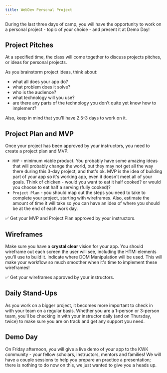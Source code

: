 ```yaml
---
title: WebDev Personal Project
---
```


During the last three days of camp, you will have the opportunity to work on a personal project - topic of your choice - and present it at Demo Day!

## Project Pitches

At a specified time, the class will come together to discuss projects pitches, or ideas for personal projects.

As you brainstorm project ideas, think about:
- what all does your app do?
- what problem does it solve?
- who is the audience?
- what technology will you use?
- are there any parts of the technology you don't quite yet know how to implement?

Also, keep in mind that you'll have 2.5-3 days to work on it.

## Project Plan and MVP

Once your project has been approved by your instructors, you need to create a project plan and MVP.

- `MVP` - minimum viable product. You probably have some amazing ideas that will probably change the world, but they may not get all the way there during this 3-day project, and that's ok. MVP is the idea of building part of your app so it's working app, even it doesn't meet all of your goals. Think of chicken - would you want to eat it half cooked? or would you choose to eat half a serving (fully cooked)?
- `Project Plan` - you should map out the steps you need to take to complete your project, starting with wireframes. Also, estimate the amount of time it will take so you can have an idea of where you should be at the end of each work day.

✅ Get your MVP and Project Plan approved by your instructors.

## Wireframes

Make sure you have a **crystal clear** vision for your app. You should wireframe out each screen the user will see, including the HTMl elements you'll use to build it. Indicate where DOM Manipulation will be used. This will make your workflow so much smoother when it's time to implement these wireframes!

✅ Get your wireframes approved by your instructors.

## Daily Stand-Ups

As you work on a bigger project, it becomes more important to check in with your team on a regular basis. Whether you are a 1-person or 3-person team, you'll be checking in with your instructor daily (and on Thursday, twice) to make sure you are on track and get any support you need.

## Demo Day

On Friday afternoon, you will give a live demo of your app to the KWK community - your fellow scholars, instructors, mentors and families! We will have a couple sessions to help you prepare an practice a presentation; there is nothing to do now on this, we just wanted to give you a heads up.
